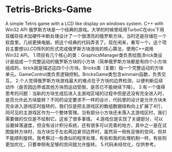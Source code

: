 # Tetris-Bricks-Game
A simple Tetris game with a LCD like display on windows system.  C++ with Win32 API
俄罗斯方块是一个经典的游戏。大学的时候曾经用TurboC在dos下用双缓存技术加硬件中断处理设计了一个很漂亮的俄罗斯方块，当时还是存储在一个软盘里。几经更换电脑，把这个经典的代码弄丢了。现在闲来，重写一个。这个项目主要想以LCD阵列的形式完成俄罗斯方块游戏的核心算法，使用C++调用Win32 API。
1.项目有几个核心的类：GraphicsManager类负责绘图;Brick类设计是组成一个完整运动的俄罗斯方块的小方块（简单俄罗斯方块都是有四个小方块组成的，brick就是描述这四个小方块。Bricks类（复数）指一个完整运动的方块单元。GameControl类负责逻辑控制。BricksGame类包含winmain函数，负责交互。
2.个人觉得俄罗斯方块游戏最大的难点在于方块的边界检测，以便判断后续动作（是否因边界或其他方块而运动受限，是否已不能继续下降）。
3.有一个值得思考的问题：当新的方块生成后进入主游戏区域的过程中但是还没有完全进入时，是否允许此方块旋转？不同的设定要求不一样的设计，代码里的设计是允许方块未完全进入游戏区时旋转的，我们仅是把主游戏区的数组数据结构向上扩展了4行，同可见的主游戏区作为一个整体管理。当有部分小方块还未落入主游戏区时，我们需要做的仅仅是不绘制它。这省了很多事情。
4.游戏仅是实现了关键部分，可以设置掉落速度，但没有设计积分系统，还有很多可以完善的地方，其中之一是在试图旋转方块时，当方块位于左右两边紧邻边界时，虽然另一侧有足够的空间，但并不能顺利旋转。我考察过一些类似的程序处理，有些和我的处理机制一样，有些则更加优化，只要单侧有足够的空间就允许旋转。
5.代码未经优化，仅供参考。
